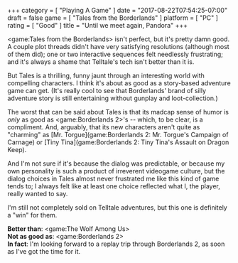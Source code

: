 +++
category = [ "Playing A Game" ]
date = "2017-08-22T07:54:25-07:00"
draft = false
game = [ "Tales from the Borderlands" ]
platform = [ "PC" ]
rating = [ "Good" ]
title = "Until we meet again, Pandora"
+++

<game:Tales from the Borderlands> isn't perfect, but it's pretty damn good.  A couple plot threads didn't have very satisfying resolutions (although most of them did); one or two interactive sequences felt needlessly frustrating; and it's always a shame that Telltale's tech isn't better than it is.

But Tales is a thrilling, funny jaunt through an interesting world with compelling characters.  I think it's about as good as a story-based adventure game can get.  (It's really cool to see that Borderlands' brand of silly adventure story is still entertaining without gunplay and loot-collection.)

The worst that can be said about Tales is that its madcap sense of humor is <i>only</i> as good as <game:Borderlands 2>'s -- which, to be clear, is a compliment.  And, arguably, that its new characters aren't quite as "charming" as [Mr. Torgue](game:Borderlands 2: Mr. Torgue's Campaign of Carnage) or [Tiny Tina](game:Borderlands 2: Tiny Tina's Assault on Dragon Keep).

And I'm not sure if it's because the dialog was predictable, or because my own personality is such a product of irreverent videogame culture, but the dialog choices in Tales almost never frustrated me like this kind of game tends to; I always felt like at least one choice reflected what I, the player, really wanted to say.

I'm still not completely sold on Telltale adventures, but this one is definitely a "win" for them.

<b>Better than</b>: <game:The Wolf Among Us>  
<b>Not as good as</b>: <game:Borderlands 2>  
<b>In fact</b>: I'm looking forward to a replay trip through Borderlands 2, as soon as I've got the time for it.
